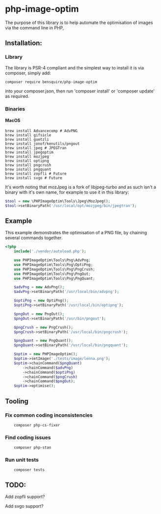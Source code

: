 # php-image-optim

[comment]: <> ([![Build Status]&#40;https://travis-ci.org/bensquire/php-image-optim.png&#41;]&#40;https://travis-ci.org/bensquire/php-image-optim&#41;)

The purpose of this library is to help automate the optimisation of images via the command line in PHP,

## Installation:
### Library
The library is PSR-4 compliant and the simplest way to install it is via composer, simply add:

```
composer require bensquire/php-image-optim
```

into your composer.json, then run 'composer install' or 'composer update' as required.

### Binaries
#### MacOS

```console
brew install Advancecomp # AdvPNG
brew install gifsicle
brew install guetzli
brew install jonof/kenutils/pngout
brew install jpeg # JPEGTran
brew install jpegoptim
brew install mozjpeg
brew install optipng
brew install pngcrush
brew install pngquant
brew install zopfli # Future
brew install svgo # Future

```

It's worth noting that mozJpeg is a fork of libjpeg-turbo and as such isn't a binary with it's own name, for example to use it in this library:

```php
$tool = new \PHPImageOptim\Tools\Jpeg\MozJpeg();
$tool->setBinaryPath('/usr/local/opt/mozjpeg/bin/jpegtran');
```


## Example
This example demonstrates the optimisation of a PNG file, by chaining several commands together.

```php
<?php
    include('./vendor/autoload.php');

    use PHPImageOptim\Tools\Png\AdvPng;
    use PHPImageOptim\Tools\Png\OptiPng;
    use PHPImageOptim\Tools\Png\PngCrush;
    use PHPImageOptim\Tools\Png\PngOut;
    use PHPImageOptim\Tools\Png\PngQuant;

    $advPng = new AdvPng();
    $advPng->setBinaryPath('/usr/local/bin/advpng');

    $optiPng = new OptiPng();
    $optiPng->setBinaryPath('/usr/local/bin/optipng');

    $pngOut = new PngOut();
    $pngOut->setBinaryPath('/usr/bin/pngout');

    $pngCrush = new PngCrush();
    $pngCrush->setBinaryPath('/usr/local/bin/pngcrush');

    $pngQuant = new PngQuant();
    $pngQuant->setBinaryPath('/usr/local/bin/pngquant');

    $optim = new PHPImageOptim();
    $optim->setImage('./tests/image/lenna.png');
    $optim->chainCommand($pngQuant)
        ->chainCommand($advPng)
        ->chainCommand($optiPng)
        ->chainCommand($pngCrush)
        ->chainCommand($pngOut);
    $optim->optimise();
```

## Tooling
### Fix common coding inconsistencies
```console
    composer php-cs-fixer
```

### Find coding issues
```console
    composer php-stan
```

### Run unit tests
```console
    composer tests
```


## TODO:
Add zopfli support?

Add svgo support?
